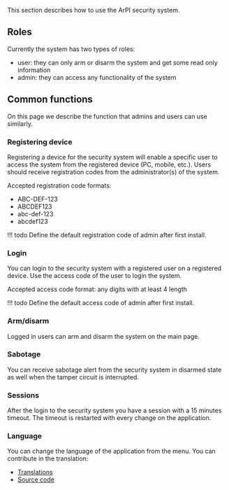 This section describes how to use the ArPI security system.

## Roles

Currently the system has two types of roles:

* user: they can only arm or disarm the system and get some read only information
* admin: they can access any functionality of the system


## Common functions

On this page we describe the function that admins and users can use similarly.
### Registering device

Registering a device for the security system will enable a specific
user to access the system from the registered device (PC, mobile, etc.).
Users should receive registration codes from the administrator(s) of the system.

Accepted registration code formats:

* ABC-DEF-123
* ABCDEF123
* abc-def-123
* abcdef123

!!! todo
    Define the default registration code of admin after first install.

### Login
You can login to the security system with a registered user on a registered device.
Use the access code of the user to login the system.

Accepted access code format: any digits with at least 4 length

!!! todo
    Define the default access code of admin after first install.

### Arm/disarm

Logged in users can arm and disarm the system on the main page.

### Sabotage

You can receive sabotage alert from the security system in disarmed state
as well when the tamper circuit is interrupted.

### Sessions

After the login to the security system you have a session with a 15 minutes timeout.
The timeout is restarted with every change on the application.

### Language

You can change the language of the application from the menu.
You can contribute in the translation:

* [Translations](../developers/web_application.md#translations)
* [Source code](https://github.com/ArPIHomeSecurity/arpi_webapplication)
